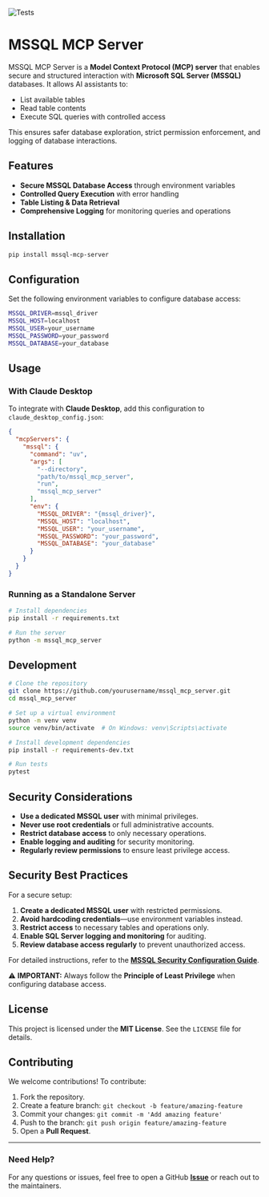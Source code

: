 ![Tests](https://github.com/JexinSam/mssql_mcp_server/actions/workflows/test.yml/badge.svg)

# MSSQL MCP Server

MSSQL MCP Server is a **Model Context Protocol (MCP) server** that enables secure and structured interaction with **Microsoft SQL Server (MSSQL)** databases. It allows AI assistants to:
- List available tables
- Read table contents
- Execute SQL queries with controlled access

This ensures safer database exploration, strict permission enforcement, and logging of database interactions.

## Features

- **Secure MSSQL Database Access** through environment variables
- **Controlled Query Execution** with error handling
- **Table Listing & Data Retrieval**
- **Comprehensive Logging** for monitoring queries and operations

## Installation

```bash
pip install mssql-mcp-server
```

## Configuration

Set the following environment variables to configure database access:

```bash
MSSQL_DRIVER=mssql_driver
MSSQL_HOST=localhost
MSSQL_USER=your_username
MSSQL_PASSWORD=your_password
MSSQL_DATABASE=your_database
```

## Usage

### With Claude Desktop

To integrate with **Claude Desktop**, add this configuration to `claude_desktop_config.json`:

```json
{
  "mcpServers": {
    "mssql": {
      "command": "uv",
      "args": [
        "--directory",
        "path/to/mssql_mcp_server",
        "run",
        "mssql_mcp_server"
      ],
      "env": {
        "MSSQL_DRIVER": "{mssql_driver}",
        "MSSQL_HOST": "localhost",
        "MSSQL_USER": "your_username",
        "MSSQL_PASSWORD": "your_password",
        "MSSQL_DATABASE": "your_database"
      }
    }
  }
}
```

### Running as a Standalone Server

```bash
# Install dependencies
pip install -r requirements.txt

# Run the server
python -m mssql_mcp_server
```

## Development

```bash
# Clone the repository
git clone https://github.com/yourusername/mssql_mcp_server.git
cd mssql_mcp_server

# Set up a virtual environment
python -m venv venv
source venv/bin/activate  # On Windows: venv\Scripts\activate

# Install development dependencies
pip install -r requirements-dev.txt

# Run tests
pytest
```

## Security Considerations

- **Use a dedicated MSSQL user** with minimal privileges.
- **Never use root credentials** or full administrative accounts.
- **Restrict database access** to only necessary operations.
- **Enable logging and auditing** for security monitoring.
- **Regularly review permissions** to ensure least privilege access.

## Security Best Practices

For a secure setup:

1. **Create a dedicated MSSQL user** with restricted permissions.
2. **Avoid hardcoding credentials**—use environment variables instead.
3. **Restrict access** to necessary tables and operations only.
4. **Enable SQL Server logging and monitoring** for auditing.
5. **Review database access regularly** to prevent unauthorized access.

For detailed instructions, refer to the **[MSSQL Security Configuration Guide](https://github.com/JexinSam/mssql_mcp_server/blob/main/SECURITY.md)**.

⚠️ **IMPORTANT:** Always follow the **Principle of Least Privilege** when configuring database access.

## License

This project is licensed under the **MIT License**. See the `LICENSE` file for details.

## Contributing

We welcome contributions! To contribute:

1. Fork the repository.
2. Create a feature branch: `git checkout -b feature/amazing-feature`
3. Commit your changes: `git commit -m 'Add amazing feature'`
4. Push to the branch: `git push origin feature/amazing-feature`
5. Open a **Pull Request**.

---

### Need Help?
For any questions or issues, feel free to open a GitHub **[Issue](https://github.com/JexinSam/mssql_mcp_server/issues)** or reach out to the maintainers.

